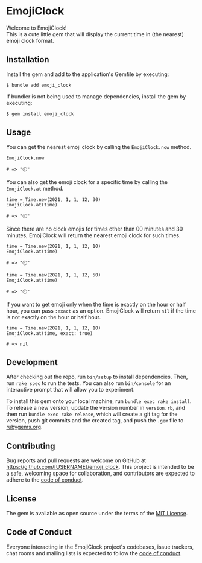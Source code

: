 # EmojiClock

Welcome to EmojiClock!  
This is a cute little gem that will display the current time in (the nearest) emoji clock format.

## Installation

Install the gem and add to the application's Gemfile by executing:

    $ bundle add emoji_clock

If bundler is not being used to manage dependencies, install the gem by executing:

    $ gem install emoji_clock

## Usage

You can get the nearest emoji clock by calling the `EmojiClock.now` method.
```
EmojiClock.now

# => "🕧"
```

You can also get the emoji clock for a specific time by calling the `EmojiClock.at` method.
```
time = Time.new(2021, 1, 1, 12, 30)
EmojiClock.at(time)

# => "🕧"
```

Since there are no clock emojis for times other than 00 minutes and 30 minutes, EmojiClock will return the nearest emoji clock for such times.
```
time = Time.new(2021, 1, 1, 12, 10)
EmojiClock.at(time)

# => "🕛"

time = Time.new(2021, 1, 1, 12, 50)
EmojiClock.at(time)

# => "🕐"
```

If you want to get emoji only when the time is exactly on the hour or half hour, you can pass `:exact` as an option.
EmojiClock will return `nil` if the time is not exactly on the hour or half hour.
```
time = Time.new(2021, 1, 1, 12, 10)
EmojiClock.at(time, exact: true)

# => nil
```

## Development

After checking out the repo, run `bin/setup` to install dependencies. Then, run `rake spec` to run the tests. You can also run `bin/console` for an interactive prompt that will allow you to experiment.

To install this gem onto your local machine, run `bundle exec rake install`. To release a new version, update the version number in `version.rb`, and then run `bundle exec rake release`, which will create a git tag for the version, push git commits and the created tag, and push the `.gem` file to [rubygems.org](https://rubygems.org).

## Contributing

Bug reports and pull requests are welcome on GitHub at https://github.com/[USERNAME]/emoji_clock. This project is intended to be a safe, welcoming space for collaboration, and contributors are expected to adhere to the [code of conduct](https://github.com/[USERNAME]/emoji_clock/blob/main/CODE_OF_CONDUCT.md).

## License

The gem is available as open source under the terms of the [MIT License](https://opensource.org/licenses/MIT).

## Code of Conduct

Everyone interacting in the EmojiClock project's codebases, issue trackers, chat rooms and mailing lists is expected to follow the [code of conduct](https://github.com/[USERNAME]/emoji_clock/blob/main/CODE_OF_CONDUCT.md).
